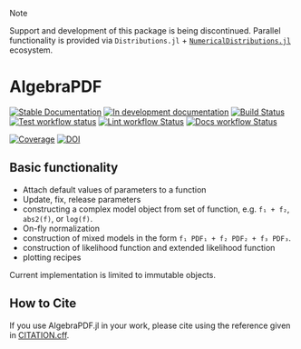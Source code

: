 > [!NOTE]
> Support and development of this package is being discontinued.
> Parallel functionality is provided via `Distributions.jl` + [`NumericalDistributions.jl`](https://github.com/mmikhasenko/NumericalDistributions.jl) ecosystem.

# AlgebraPDF

[![Stable Documentation](https://img.shields.io/badge/docs-stable-blue.svg)](https://mmikhasenko.github.io/AlgebraPDF.jl/stable)
[![In development documentation](https://img.shields.io/badge/docs-dev-blue.svg)](https://mmikhasenko.github.io/AlgebraPDF.jl/dev)
[![Build Status](https://github.com/mmikhasenko/AlgebraPDF.jl/workflows/Test/badge.svg)](https://github.com/mmikhasenko/AlgebraPDF.jl/actions)
[![Test workflow status](https://github.com/mmikhasenko/AlgebraPDF.jl/actions/workflows/Test.yml/badge.svg?branch=main)](https://github.com/mmikhasenko/AlgebraPDF.jl/actions/workflows/Test.yml?query=branch%3Amain)
[![Lint workflow Status](https://github.com/mmikhasenko/AlgebraPDF.jl/actions/workflows/Lint.yml/badge.svg?branch=main)](https://github.com/mmikhasenko/AlgebraPDF.jl/actions/workflows/Lint.yml?query=branch%3Amain)
[![Docs workflow Status](https://github.com/mmikhasenko/AlgebraPDF.jl/actions/workflows/Docs.yml/badge.svg?branch=main)](https://github.com/mmikhasenko/AlgebraPDF.jl/actions/workflows/Docs.yml?query=branch%3Amain)

[![Coverage](https://codecov.io/gh/mmikhasenko/AlgebraPDF.jl/branch/main/graph/badge.svg)](https://codecov.io/gh/mmikhasenko/AlgebraPDF.jl)
[![DOI](https://zenodo.org/badge/DOI/10.5281/zenodo.13872004.svg)](https://doi.org/10.5281/zenodo.13872004)

## Basic functionality

* Attach default values of parameters to a function
* Update, fix, release parameters
* constructing a complex model object from set of function, e.g. `f₁ + f₂`, `abs2(f)`, or `log(f)`.
* On-fly normalization
* construction of mixed models in the form `f₁ PDF₁ + f₂ PDF₂ + f₃ PDF₃`.
* construction of likelihood function and extended likelihood function
* plotting recipes

Current implementation is limited to immutable objects.

## How to Cite

If you use AlgebraPDF.jl in your work, please cite using the reference given in [CITATION.cff](https://github.com/mmikhasenko/AlgebraPDF.jl/blob/main/CITATION.cff).

